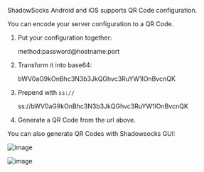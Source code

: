 ShadowSocks Android and iOS supports QR Code configuration.

You can encode your server configuration to a QR Code.

1. Put your configuration together:

    method:password@hostname:port

2. Transform it into base64:

    bWV0aG9kOnBhc3N3b3JkQGhvc3RuYW1lOnBvcnQK

3. Prepend with `ss://`

    ss://bWV0aG9kOnBhc3N3b3JkQGhvc3RuYW1lOnBvcnQK

4. Generate a QR Code from the url above.

You can also generate QR Codes with Shadowsocks GUI:

![image](https://cloud.githubusercontent.com/assets/1073082/4577064/1fb3b754-4fb9-11e4-9ab3-215e80d8ef1e.png)

![image](https://cloud.githubusercontent.com/assets/1073082/4576995/92b0cf5e-4fb8-11e4-84ce-6db752f6ba69.png)

